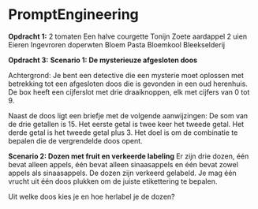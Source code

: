 # PromptEngineering

**Opdracht 1:**
2 tomaten
Een halve courgette
Tonijn
Zoete aardappel
2 uien
Eieren
Ingevroren doperwten
Bloem
Pasta 
Bloemkool
Bleekselderij 

**Opdracht 3:**
**Scenario 1: De mysterieuze afgesloten doos**

Achtergrond:
Je bent een detective die een mysterie moet oplossen met betrekking tot een afgesloten doos die is gevonden in een oud herenhuis. De box heeft een cijferslot met drie draaiknoppen, elk met cijfers van 0 tot 9. 

Naast de doos ligt een briefje met de volgende aanwijzingen:
De som van de drie getallen is 15.
Het eerste getal is twee keer het tweede getal.
Het derde getal is het tweede getal plus 3.
Het doel is om de combinatie te bepalen die de vergrendelde doos opent.

**Scenario 2: Dozen met fruit en verkeerde labeling**
Er zijn drie dozen, één bevat alleen appels, één bevat alleen sinaasappels en één bevat zowel appels als sinaasappels. De dozen zijn verkeerd gelabeld. Je mag één vrucht uit één doos plukken om de juiste etikettering te bepalen. 

Uit welke doos kies je en hoe herlabel je de dozen?

